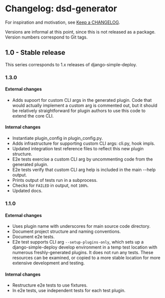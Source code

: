 Changelog: dsd-generator
===

For inspiration and motivation, see [Keep a CHANGELOG](https://keepachangelog.com/en/0.3.0/).

Versions are informal at this point, since this is not released as a package. Version numbers correspond to Git tags.

1.0 - Stable release
---

This series corresponds to 1.x releases of django-simple-deploy.

### 1.3.0

#### External changes

- Adds supoort for custom CLI args in the generated plugin. Code that would actually implement a custom arg is commented out, but it should be relatively straightforward for plugin authors to use this code to extend the core CLI.

#### Internal changes

- Instantiate plugin_config in plugin_config.py.
- Adds infrastructure for supporting custom CLI args: cli.py, hook impls.
- Updated integration test reference files to reflect this new plugin structure.
- E2e tests exercise a custom CLI arg by uncommenting code from the generated plugin.
- E2e tests verify that custom CLI arg help is included in the main --help output.
- Prints output of tests run in a subprocess.
- Checks for `FAILED` in output, not `100%`.
- Updated docs.

### 1.1.0

#### External changes

- Uses plugin name with underscores for main source code directory.
- Document project structure and naming conventions.
- Document e2e tests.
- E2e test supports CLI arg `--setup-plugins-only`, which sets up a django-simple-deploy develop environment in a temp test location with numerous freshly-generated plugins. It does not run any tests. These resources can be examined, or copied to a more stable location for more extensive development and testing.

#### Internal changes

- Restructure e2e tests to use fixtures.
- In e2e tests, use independent tests for each test plugin.
